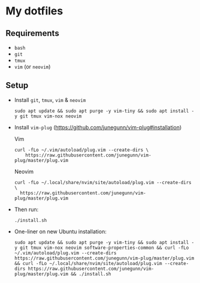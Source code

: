# My dotfiles

## Requirements
- `bash`
- `git`
- `tmux`
- `vim` (or `neovim`)

## Setup
- Install `git`, `tmux`, `vim` & `neovim`
  ```
  sudo apt update && sudo apt purge -y vim-tiny && sudo apt install -y git tmux vim-nox neovim
  ```

- Install `vim-plug` (https://github.com/junegunn/vim-plug#installation)

  Vim
  ```
  curl -fLo ~/.vim/autoload/plug.vim --create-dirs \
      https://raw.githubusercontent.com/junegunn/vim-plug/master/plug.vim
  ```
  Neovim
  ```
  curl -fLo ~/.local/share/nvim/site/autoload/plug.vim --create-dirs \
    https://raw.githubusercontent.com/junegunn/vim-plug/master/plug.vim
  ```

- Then run:
  ```
  ./install.sh
  ```

- One-liner on new Ubuntu installation:
  ```
  sudo apt update && sudo apt purge -y vim-tiny && sudo apt install -y git tmux vim-nox neovim software-properties-common && curl -fLo ~/.vim/autoload/plug.vim --create-dirs https://raw.githubusercontent.com/junegunn/vim-plug/master/plug.vim && curl -fLo ~/.local/share/nvim/site/autoload/plug.vim --create-dirs https://raw.githubusercontent.com/junegunn/vim-plug/master/plug.vim && ./install.sh
  ```
